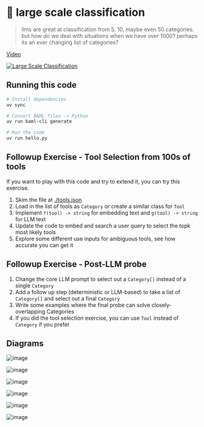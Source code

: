 # 🦄 large scale classification

> ​llms are great at classification from 5, 10, maybe even 50 categories. but how do we deal with situations when we have over 1000? perhaps its an ever changing list of categories?

[Video](https://youtu.be/6B7MzraQMZk)

[![Large Scale Classification](https://img.youtube.com/vi/6B7MzraQMZk/0.jpg)](https://www.youtube.com/watch?v=6B7MzraQMZk)


## Running this code

```bash
# Install dependencies
uv sync
```

```bash
# Convert BAML files -> Python
uv run baml-cli generate
```

```bash
# Run the code
uv run hello.py
```

## Followup Exercise - Tool Selection from 100s of tools

If you want to play with this code and try to extend it, you can try this exercise.

1. Skim the file at [./tools.json](./tools.json)
2. Load in the list of tools as `Category` or create a similar class for `Tool`
3. Implement `f(tool) -> string` for embedding text and `g(tool) -> string` for LLM text 
4. Update the code to embed and search a user query to select the topk most likely tools
5. Explore some different use inputs for ambiguous tools, see how accurate you can get it

## Followup Exercise - Post-LLM probe

1. Change the core LLM prompt to select out a `Category[]` instead of a single `Category`
2. Add a follow up step (deterministic or LLM-based) to take a list of `Category[]` and select out a final `Category`
3. Write some examples where the final probe can solve closely-overlapping Categories
4. If you did the tool selection exercise, you can use `Tool` instead of `Category` if you prefer


## Diagrams

![image](https://github.com/user-attachments/assets/233eca5d-07a9-4238-a812-bae538dc7b78)

![image](https://github.com/user-attachments/assets/02b775f1-50a2-424f-934a-14982e5025a4)

![image](https://github.com/user-attachments/assets/abe0e587-360f-4d06-8973-cd91a8e4ea0d)

![image](https://github.com/user-attachments/assets/c13795d4-1ada-40a3-9d11-5912dbd3a787)

![image](https://github.com/user-attachments/assets/3dfa6815-c7b0-46cb-b02c-189e51c016c4)

![image](https://github.com/user-attachments/assets/6cb9c541-ba25-478b-8244-62b4114acb97)
